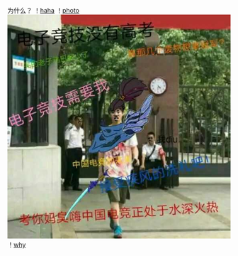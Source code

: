 为什么？
！[haha](https://github.com/buzuoxianfish/2017.11.8/blob/master/2.jpg)
！[photo](https://github.com/buzuoxianfish/2017.11.8/blob/master/1.jpg)
![naodao](https://github.com/buzuoxianfish/2017.11.8/blob/master/2.jpg)
！[why](https://github.com/buzuoxianfish/2017.11.8/blob/master/2.jpg)
